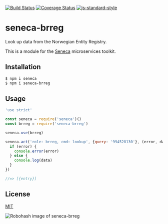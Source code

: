 [![Build Status](https://travis-ci.org/zrrrzzt/seneca-brreg.svg?branch=master)](https://travis-ci.org/zrrrzzt/seneca-brreg)
[![Coverage Status](https://coveralls.io/repos/zrrrzzt/seneca-brreg/badge.svg?branch=master&service=github)](https://coveralls.io/github/zrrrzzt/seneca-brreg?branch=master)
[![js-standard-style](https://img.shields.io/badge/code%20style-standard-brightgreen.svg?style=flat)](https://github.com/feross/standard)

# seneca-brreg

Look up data from the Norwegian Entity Registry.

This is a module for the [Seneca](http://senecajs.org) microservices toolkit.

## Installation

```bash
$ npm i seneca
$ npm i seneca-brreg
```

## Usage

```JavaScript
'use strict'

const seneca = require('seneca')()
const brreg = require('seneca-brreg')

seneca.use(brreg)

seneca.act('role: brreg, cmd: lookup', {query: '994528130'}, (error, data) => {
  if (error) {
    console.error(error)
  } else {
    console.log(data)
  }
})

//=> [{entry}]
```

## License

[MIT](LICENSE)

![Robohash image of seneca-brreg](https://robots.kebabstudios.party/seneca-brreg.png "Robohash image of seneca-brreg")